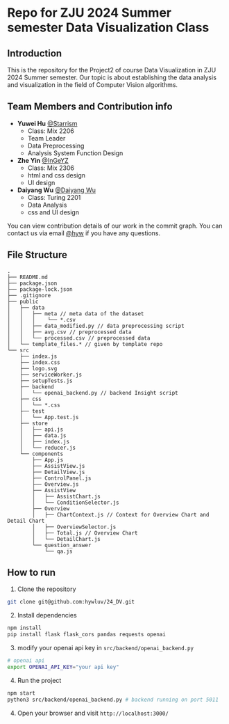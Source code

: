 # Repo for ZJU 2024 Summer semester Data Visualization Class

## Introduction

This is the repository for the Project2 of course Data Visualization in ZJU 2024 Summer semester. 
Our topic is about establishing the data analysis and visualization in the field of Computer Vision algorithms.

## Team Members and Contribution info

- **Yuwei Hu** [@Starrism](https://github.com/hywluv)
  - Class: Mix 2206
  - Team Leader
  - Data Preprocessing
  - Analysis System Function Design
- **Zhe Yin** [@InGeYZ](https://github.com/InGeYZ)
  - Class: Mix 2306
  - html and css design
  - UI design
- **Daiyang Wu** [@Daiyang Wu](https://github.com/74666666666)
  - Class: Turing 2201
  - Data Analysis
  - css and UI design

You can view contribution details of our work in the commit graph. You can contact us via email [@hyw](hyw-luv@zju.edu.cn) if you have any questions.

## File Structure

```text
.
├── README.md
├── package.json
├── package-lock.json
├── .gitignore
├── public
│   ├── data
│   │   ├── meta // meta data of the dataset
│   │   │    └── *.csv
│   │   ├── data_modified.py // data preprocessing script
│   │   ├── avg.csv // preprocessed data
│   │   └── processed.csv // preprocessed data
│   └── template_files.* // given by template repo
└── src
    ├── index.js
    ├── index.css
    ├── logo.svg
    ├── serviceWorker.js
    ├── setupTests.js
    ├── backend
    │   └── openai_backend.py // backend Insight script
    ├── css
    │   └── *.css
    ├── test
    │   └── App.test.js
    ├── store
    │   ├── api.js
    │   ├── data.js
    │   ├── index.js
    │   └── reducer.js
    └── components
        ├── App.js
        ├── AssistView.js
        ├── DetailView.js
        ├── ControlPanel.js
        ├── Overview.js
        ├── AssistView
        │   ├── AssistChart.js
        │   └── ConditionSelector.js
        ├── Overview
        │   ├── ChartContext.js // Context for Overview Chart and Detail Chart
        │   ├── OverviewSelector.js
        │   ├── Total.js // Overview Chart
        │   └── DetailChart.js
        └── question_answer
            └── qa.js
```

## How to run

1. Clone the repository

```bash
git clone git@github.com:hywluv/24_DV.git
```

2. Install dependencies

```bash
npm install
pip install flask flask_cors pandas requests openai
```

3. modify your openai api key in `src/backend/openai_backend.py`

```bash
# openai api
export OPENAI_API_KEY="your api key"
```

4. Run the project

```bash
npm start
python3 src/backend/openai_backend.py # backend running on port 5011
```

4. Open your browser and visit `http://localhost:3000/`